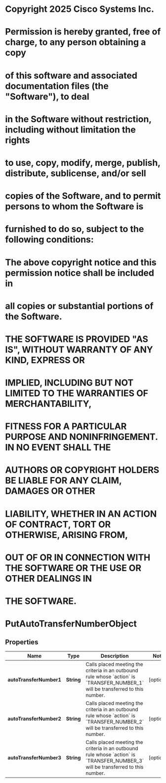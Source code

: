 <!--  Copyright 2025 Cisco Systems Inc.

Permission is hereby granted, free of charge, to any person obtaining a copy
of this software and associated documentation files (the "Software"), to deal
in the Software without restriction, including without limitation the rights
to use, copy, modify, merge, publish, distribute, sublicense, and/or sell
copies of the Software, and to permit persons to whom the Software is
furnished to do so, subject to the following conditions:

The above copyright notice and this permission notice shall be included in
all copies or substantial portions of the Software.

THE SOFTWARE IS PROVIDED "AS IS", WITHOUT WARRANTY OF ANY KIND, EXPRESS OR
IMPLIED, INCLUDING BUT NOT LIMITED TO THE WARRANTIES OF MERCHANTABILITY,
FITNESS FOR A PARTICULAR PURPOSE AND NONINFRINGEMENT. IN NO EVENT SHALL THE
AUTHORS OR COPYRIGHT HOLDERS BE LIABLE FOR ANY CLAIM, DAMAGES OR OTHER
LIABILITY, WHETHER IN AN ACTION OF CONTRACT, TORT OR OTHERWISE, ARISING FROM,
OUT OF OR IN CONNECTION WITH THE SOFTWARE OR THE USE OR OTHER DEALINGS IN
THE SOFTWARE.-->
# Copyright 2025 Cisco Systems Inc.
#
# Permission is hereby granted, free of charge, to any person obtaining a copy
# of this software and associated documentation files (the "Software"), to deal
# in the Software without restriction, including without limitation the rights
# to use, copy, modify, merge, publish, distribute, sublicense, and/or sell
# copies of the Software, and to permit persons to whom the Software is
# furnished to do so, subject to the following conditions:
#
# The above copyright notice and this permission notice shall be included in
# all copies or substantial portions of the Software.
#
# THE SOFTWARE IS PROVIDED "AS IS", WITHOUT WARRANTY OF ANY KIND, EXPRESS OR
# IMPLIED, INCLUDING BUT NOT LIMITED TO THE WARRANTIES OF MERCHANTABILITY,
# FITNESS FOR A PARTICULAR PURPOSE AND NONINFRINGEMENT. IN NO EVENT SHALL THE
# AUTHORS OR COPYRIGHT HOLDERS BE LIABLE FOR ANY CLAIM, DAMAGES OR OTHER
# LIABILITY, WHETHER IN AN ACTION OF CONTRACT, TORT OR OTHERWISE, ARISING FROM,
# OUT OF OR IN CONNECTION WITH THE SOFTWARE OR THE USE OR OTHER DEALINGS IN
# THE SOFTWARE.



# PutAutoTransferNumberObject


## Properties

| Name | Type | Description | Notes |
|------------ | ------------- | ------------- | -------------|
|**autoTransferNumber1** | **String** | Calls placed meeting the criteria in an outbound rule whose &#x60;action&#x60; is &#x60;TRANSFER_NUMBER_1&#x60; will be transferred to this number. |  [optional] |
|**autoTransferNumber2** | **String** | Calls placed meeting the criteria in an outbound rule whose &#x60;action&#x60; is &#x60;TRANSFER_NUMBER_2&#x60; will be transferred to this number. |  [optional] |
|**autoTransferNumber3** | **String** | Calls placed meeting the criteria in an outbound rule whose &#x60;action&#x60; is &#x60;TRANSFER_NUMBER_3&#x60; will be transferred to this number. |  [optional] |



